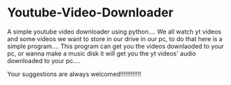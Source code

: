 # Youtube-Video-Downloader
A simple youtube video downloader using python....
We all watch yt videos and some videos we want to store in our drive in our pc, to do that here is a simple program....
This program can get you the videos downlaoded to your pc, or wanna make a music disk it will get you the yt videos' audio downloaded to your pc....

Your suggestions are always welcomed!!!!!!!!!!!!
